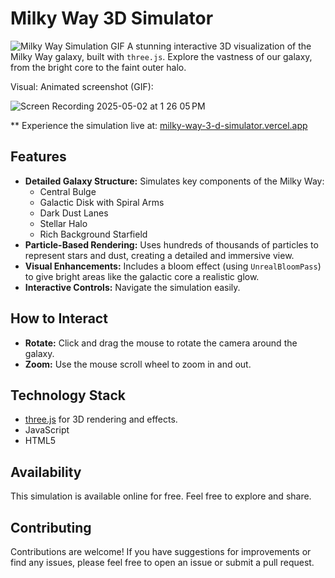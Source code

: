 # Milky Way 3D Simulator

![Milky Way Simulation GIF](placeholder_link_to_your_gif.gif) A stunning interactive 3D visualization of the Milky Way galaxy, built with `three.js`. Explore the vastness of our galaxy, from the bright core to the faint outer halo.

Visual: Animated screenshot (GIF):


![Screen Recording 2025-05-02 at 1 26 05 PM](https://github.com/user-attachments/assets/fadc7ab2-4bbc-4ced-bad7-035e7e6588b0)


** Experience the simulation live at: [milky-way-3-d-simulator.vercel.app](https://milky-way-3-d-simulator.vercel.app/)

## Features

* **Detailed Galaxy Structure:** Simulates key components of the Milky Way:
    * Central Bulge
    * Galactic Disk with Spiral Arms
    * Dark Dust Lanes
    * Stellar Halo
    * Rich Background Starfield
* **Particle-Based Rendering:** Uses hundreds of thousands of particles to represent stars and dust, creating a detailed and immersive view.
* **Visual Enhancements:** Includes a bloom effect (using `UnrealBloomPass`) to give bright areas like the galactic core a realistic glow.
* **Interactive Controls:** Navigate the simulation easily.

## How to Interact

* **Rotate:** Click and drag the mouse to rotate the camera around the galaxy.
* **Zoom:** Use the mouse scroll wheel to zoom in and out.

## Technology Stack

* [three.js](https://threejs.org/) for 3D rendering and effects.
* JavaScript
* HTML5

## Availability

This simulation is available online for free. Feel free to explore and share.

## Contributing

Contributions are welcome! If you have suggestions for improvements or find any issues, please feel free to open an issue or submit a pull request.
